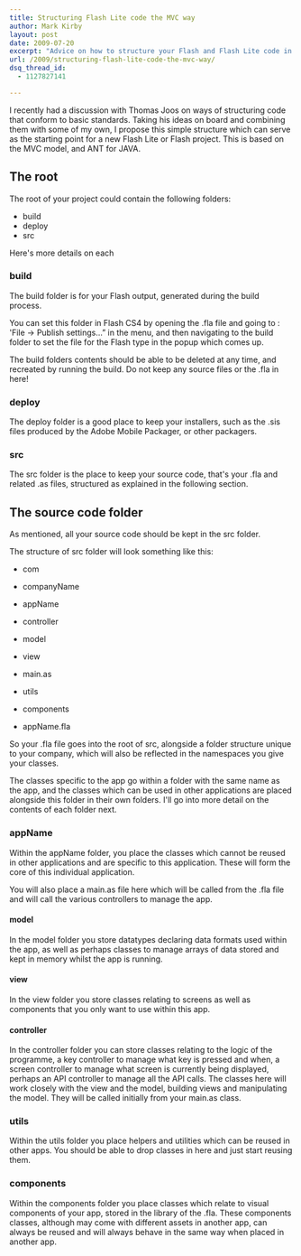 ```yaml
---
title: Structuring Flash Lite code the MVC way
author: Mark Kirby
layout: post
date: 2009-07-20
excerpt: "Advice on how to structure your Flash and Flash Lite code in an MVC way, also taking principles of build from Java's ANT tool. Aimed at those already using classes to develop Flash Lite code."
url: /2009/structuring-flash-lite-code-the-mvc-way/
dsq_thread_id:
  - 1127827141

---
```

I recently had a discussion with Thomas Joos on ways of structuring code that conform to basic standards. Taking his ideas on board and combining them with some of my own, I propose this simple structure which can serve as the starting point for a new Flash Lite or Flash project. This is based on the MVC model, and ANT for JAVA.

## The root

The root of your project could contain the following folders:

  * build
  * deploy
  * src

Here's more details on each

### build

The build folder is for your Flash output, generated during the build process.

You can set this folder in Flash CS4 by opening the .fla file and going to : 'File -> Publish settings&#8230;&#8221; in the menu, and then navigating to the build folder to set the file for the Flash type in the popup which comes up.

The build folders contents should be able to be deleted at any time, and recreated by running the build. Do not keep any source files or the .fla in here!

### deploy

The deploy folder is a good place to keep your installers, such as the .sis files produced by the Adobe Mobile Packager, or other packagers.

### src

The src folder is the place to keep your source code, that's your .fla and related .as files, structured as explained in the following section.

## The source code folder

As mentioned, all your source code should be kept in the src folder.

The structure of src folder will look something like this:

  * com
  * companyName
  * appName
  * controller
  * model
  * view
  * main.as

  * utils
  * components

  * appName.fla

So your .fla file goes into the root of src, alongside a folder structure unique to your company, which will also be reflected in the namespaces you give your classes.

The classes specific to the app go within a folder with the same name as the app, and the classes which can be used in other applications are placed alongside this folder in their own folders. I'll go into more detail on the contents of each folder next. 

### appName

Within the appName folder, you place the classes which cannot be reused in other applications and are specific to this application. These will form the core of this individual application.

You will also place a main.as file here which will be called from the .fla file and will call the various controllers to manage the app.

#### model

In the model folder you store datatypes declaring data formats used within the app, as well as perhaps classes to manage arrays of data stored and kept in memory whilst the app is running.

#### view

In the view folder you store classes relating to screens as well as components that you only want to use within this app.

#### controller

In the controller folder you can store classes relating to the logic of the programme, a key controller to manage what key is pressed and when, a screen controller to manage what screen is currently being displayed, perhaps an API controller to manage all the API calls. The classes here will work closely with the view and the model, building views and manipulating the model. They will be called initially from your main.as class.

### utils

Within the utils folder you place helpers and utilities which can be reused in other apps. You should be able to drop classes in here and just start reusing them.

### components

Within the components folder you place classes which relate to visual components of your app, stored in the library of the .fla. These components classes, although may come with different assets in another app, can always be reused and will always behave in the same way when placed in another app.